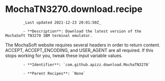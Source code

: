 # MochaTN3270.download.recipe

            _Last updated 2021-12-23 20:01:50Z_

            - **Description**: Download the latest version of the MochaSoft TN3270 IBM terminal emulator.

The MochaSoft website requires several headers in order to return content. ACCEPT, ACCEPT_ENCODING, and USER_AGENT are all required. If this stops working for you, tweak these input variable values.

            - **Identifier**: `com.github.apizz.download.MochaTN3270`

            - **Parent Recipes**: `None`
